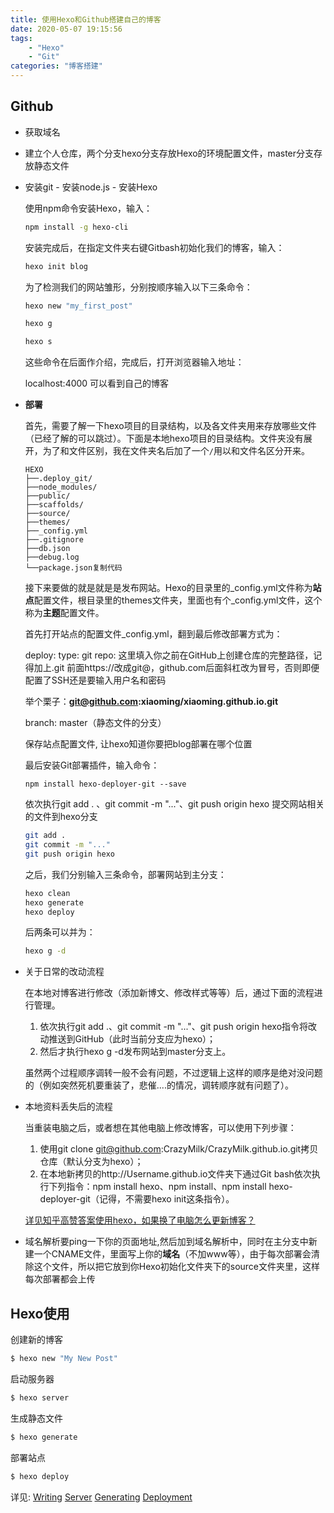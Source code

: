 ```yaml
---
title: 使用Hexo和Github搭建自己的博客
date: 2020-05-07 19:15:56
tags: 
	- "Hexo"
	- "Git"	
categories: "博客搭建"
---
```


## Github
- 获取域名

- 建立个人仓库，两个分支hexo分支存放Hexo的环境配置文件，master分支存放静态文件

- 安装git - 安装node.js - 安装Hexo

  使用npm命令安装Hexo，输入：

  ```bash
  npm install -g hexo-cli 
  ```

  安装完成后，在指定文件夹右键Gitbash初始化我们的博客，输入：

  ```bash
  hexo init blog
  ```

  为了检测我们的网站雏形，分别按顺序输入以下三条命令：

  ```bash
  hexo new "my_first_post"
  
  hexo g
  
  hexo s
  ```

  这些命令在后面作介绍，完成后，打开浏览器输入地址：

  localhost:4000 可以看到自己的博客

- **部署**

  首先，需要了解一下hexo项目的目录结构，以及各文件夹用来存放哪些文件（已经了解的可以跳过）。下面是本地hexo项目的目录结构。文件夹没有展开，为了和文件区别，我在文件夹名后加了一个`/`用以和文件名区分开来。

  ```
  HEXO
  ├──.deploy_git/
  ├──node_modules/
  ├──public/
  ├──scaffolds/
  ├──source/
  ├──themes/
  ├──_config.yml
  ├──.gitignore
  ├──db.json
  ├──debug.log
  └──package.json复制代码
  ```

  接下来要做的就是就是是发布网站。Hexo的目录里的_config.yml文件称为**站点**配置文件，根目录里的themes文件夹，里面也有个_config.yml文件，这个称为**主题**配置文件。

  首先打开站点的配置文件_config.yml，翻到最后修改部署方式为：

  deploy:
  type: git
  repo: 这里填入你之前在GitHub上创建仓库的完整路径，记得加上.git 前面https://改成git@，github.com后面斜杠改为冒号，否则即便配置了SSH还是要输入用户名和密码

  举个栗子：**git@github.com:**xiaoming/xiaoming.github.io**.git**

  branch: master（静态文件的分支）

  保存站点配置文件, 让hexo知道你要把blog部署在哪个位置

  最后安装Git部署插件，输入命令：

  ```basemake
  npm install hexo-deployer-git --save
  ```

  依次执行git add . 、git commit -m "..."、git push origin hexo 提交网站相关的文件到hexo分支

  ```bash
  git add . 
  git commit -m "..."
  git push origin hexo 
  ```

  之后，我们分别输入三条命令，部署网站到主分支：

  ```bash
  hexo clean 
  hexo generate 
  hexo deploy
  ```

  后两条可以并为：

  ```bash
  hexo g -d
  ```

- 关于日常的改动流程

  在本地对博客进行修改（添加新博文、修改样式等等）后，通过下面的流程进行管理。

  1. 依次执行git add .、git commit -m "..."、git push origin hexo指令将改动推送到GitHub（此时当前分支应为hexo）；
  2.  然后才执行hexo g -d发布网站到master分支上。

  虽然两个过程顺序调转一般不会有问题，不过逻辑上这样的顺序是绝对没问题的（例如突然死机要重装了，悲催....的情况，调转顺序就有问题了）。

- 本地资料丢失后的流程

  当重装电脑之后，或者想在其他电脑上修改博客，可以使用下列步骤：

  1. 使用git clone git@github.com:CrazyMilk/CrazyMilk.github.io.git拷贝仓库（默认分支为hexo）；
  2. 在本地新拷贝的http://Username.github.io文件夹下通过Git bash依次执行下列指令：npm install hexo、npm install、npm install hexo-deployer-git（记得，不需要hexo init这条指令）。

  [详见知乎高赞答案使用hexo，如果换了电脑怎么更新博客？](https://www.zhihu.com/question/21193762/answer/79109280)

- 域名解析要ping一下你的页面地址,然后加到域名解析中，同时在主分支中新建一个CNAME文件，里面写上你的**域名**（不加www等），由于每次部署会清除这个文件，所以把它放到你Hexo初始化文件夹下的source文件夹里，这样每次部署都会上传

## Hexo使用

创建新的博客

``` bash
$ hexo new "My New Post"
```

启动服务器

``` bash
$ hexo server
```

生成静态文件

``` bash
$ hexo generate
```

部署站点

``` bash
$ hexo deploy
```

详见:  [Writing](https://hexo.io/docs/writing.html)  [Server](https://hexo.io/docs/server.html)  [Generating](https://hexo.io/docs/generating.html) [Deployment](https://hexo.io/docs/one-command-deployment.html)
